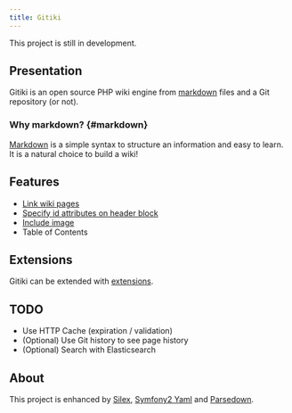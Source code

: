 ```yaml
---
title: Gitiki
---
```


This project is still in development.

## Presentation

Gitiki is an open source PHP wiki engine from [markdown](#markdown) files and a Git repository (or not).

### Why markdown? {#markdown}

[Markdown][] is a simple syntax to structure an information and easy to learn.
It is a natural choice to build a wiki!

## Features

* [Link wiki pages](/feature/index.md#link)
* [Specify id attributes on header block](/feature/index.md#header-id)
* [Include image](/feature/image.md)
* Table of Contents

## Extensions

Gitiki can be extended with [extensions](/extension/index.md).

## TODO

* Use HTTP Cache (expiration / validation)
* (Optional) Use Git history to see page history
* (Optional) Search with Elasticsearch

## About

This project is enhanced by [Silex][], [Symfony2 Yaml][yaml] and [Parsedown][].

[markdown]: http://daringfireball.net/projects/markdown/syntax
[silex]: http://silex.sensiolabs.org
[yaml]: http://symfony.com/doc/current/components/yaml/index.html
[parsedown]: http://parsedown.org
